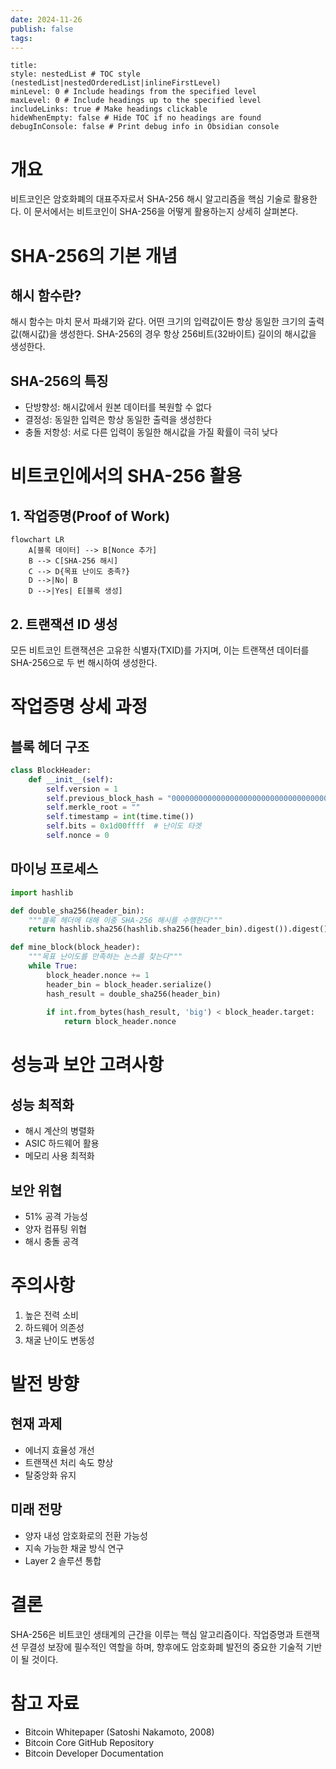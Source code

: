 ```yaml
---
date: 2024-11-26
publish: false
tags:
---
```

```table-of-contents
title: 
style: nestedList # TOC style (nestedList|nestedOrderedList|inlineFirstLevel)
minLevel: 0 # Include headings from the specified level
maxLevel: 0 # Include headings up to the specified level
includeLinks: true # Make headings clickable
hideWhenEmpty: false # Hide TOC if no headings are found
debugInConsole: false # Print debug info in Obsidian console
```
# 개요
비트코인은 암호화폐의 대표주자로서 SHA-256 해시 알고리즘을 핵심 기술로 활용한다. 이 문서에서는 비트코인이 SHA-256을 어떻게 활용하는지 상세히 살펴본다.

# SHA-256의 기본 개념
## 해시 함수란?
해시 함수는 마치 문서 파쇄기와 같다. 어떤 크기의 입력값이든 항상 동일한 크기의 출력값(해시값)을 생성한다. SHA-256의 경우 항상 256비트(32바이트) 길이의 해시값을 생성한다.

## SHA-256의 특징
- 단방향성: 해시값에서 원본 데이터를 복원할 수 없다
- 결정성: 동일한 입력은 항상 동일한 출력을 생성한다
- 충돌 저항성: 서로 다른 입력이 동일한 해시값을 가질 확률이 극히 낮다

# 비트코인에서의 SHA-256 활용
## 1. 작업증명(Proof of Work)
```mermaid
flowchart LR
    A[블록 데이터] --> B[Nonce 추가]
    B --> C[SHA-256 해시]
    C --> D{목표 난이도 충족?}
    D -->|No| B
    D -->|Yes| E[블록 생성]
```

## 2. 트랜잭션 ID 생성
모든 비트코인 트랜잭션은 고유한 식별자(TXID)를 가지며, 이는 트랜잭션 데이터를 SHA-256으로 두 번 해시하여 생성한다.

# 작업증명 상세 과정
## 블록 헤더 구조
```python
class BlockHeader:
    def __init__(self):
        self.version = 1
        self.previous_block_hash = "0000000000000000000000000000000000000000000000000000000000000000"
        self.merkle_root = ""
        self.timestamp = int(time.time())
        self.bits = 0x1d00ffff  # 난이도 타겟
        self.nonce = 0
```

## 마이닝 프로세스
```python
import hashlib

def double_sha256(header_bin):
    """블록 헤더에 대해 이중 SHA-256 해시를 수행한다"""
    return hashlib.sha256(hashlib.sha256(header_bin).digest()).digest()

def mine_block(block_header):
    """목표 난이도를 만족하는 논스를 찾는다"""
    while True:
        block_header.nonce += 1
        header_bin = block_header.serialize()
        hash_result = double_sha256(header_bin)
        
        if int.from_bytes(hash_result, 'big') < block_header.target:
            return block_header.nonce
```

# 성능과 보안 고려사항
## 성능 최적화
- 해시 계산의 병렬화
- ASIC 하드웨어 활용
- 메모리 사용 최적화

## 보안 위협
- 51% 공격 가능성
- 양자 컴퓨팅 위협
- 해시 충돌 공격

# 주의사항
1. 높은 전력 소비
2. 하드웨어 의존성
3. 채굴 난이도 변동성

# 발전 방향
## 현재 과제
- 에너지 효율성 개선
- 트랜잭션 처리 속도 향상
- 탈중앙화 유지

## 미래 전망
- 양자 내성 암호화로의 전환 가능성
- 지속 가능한 채굴 방식 연구
- Layer 2 솔루션 통합

# 결론
SHA-256은 비트코인 생태계의 근간을 이루는 핵심 알고리즘이다. 작업증명과 트랜잭션 무결성 보장에 필수적인 역할을 하며, 향후에도 암호화폐 발전의 중요한 기술적 기반이 될 것이다.

# 참고 자료
- Bitcoin Whitepaper (Satoshi Nakamoto, 2008)
- Bitcoin Core GitHub Repository
- Bitcoin Developer Documentation
